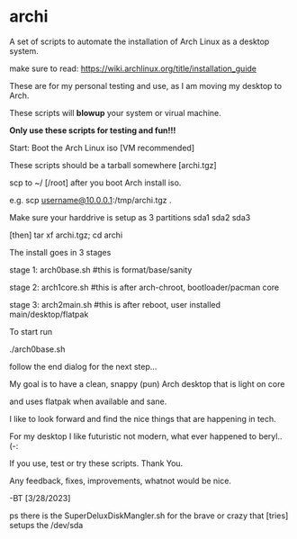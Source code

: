 # archi
A set of scripts to automate the installation of Arch Linux as a desktop system. 

make sure to read: https://wiki.archlinux.org/title/installation_guide 

These are for my personal testing and use, as I am moving my desktop to Arch. 

These scripts will **blowup** your system or virual machine. 

**Only use these scripts for testing and fun!!!** 

Start: Boot the Arch Linux iso [VM recommended] 

These scripts should be a tarball somewhere [archi.tgz]  

scp to ~/ [/root] after you boot Arch install iso. 

e.g. scp username@10.0.0.1:/tmp/archi.tgz .

Make sure your harddrive is setup as 3 partitions sda1 sda2 sda3 

[then] tar xf archi.tgz; cd archi 

The install goes in 3 stages 

stage 1: arch0base.sh #this is format/base/sanity 

stage 2: arch1core.sh #this is after arch-chroot, bootloader/pacman core 

stage 3: arch2main.sh #this is after reboot, user installed main/desktop/flatpak  

To start run 

./arch0base.sh 

follow the end dialog for the next step... 

 
My goal is to have a clean, snappy (pun) Arch desktop that is light on core 

and uses flatpak when available and sane. 

I like to look forward and find the nice things that are happening in tech. 

For my desktop I like futuristic not modern, what ever happened to beryl.. (-: 

If you use, test or try these scripts.  Thank You. 

Any feedback, fixes, improvements, whatnot would be nice. 

-BT [3/28/2023] 


ps there is the SuperDeluxDiskMangler.sh for the brave or crazy that [tries] setups the /dev/sda 
